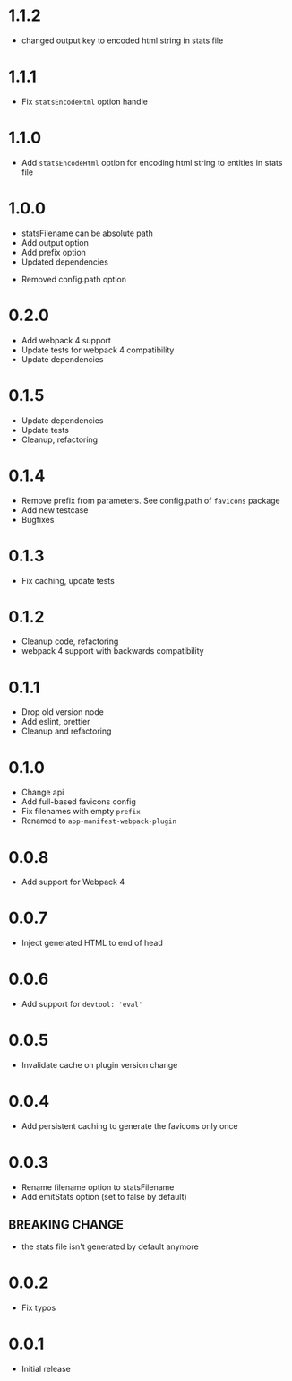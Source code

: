 # 1.1.2

+ changed output key to encoded html string in stats file

# 1.1.1

+ Fix `statsEncodeHtml` option handle

# 1.1.0

+ Add `statsEncodeHtml` option for encoding html string to entities in stats file

# 1.0.0

+ statsFilename can be absolute path
+ Add output option
+ Add prefix option
+ Updated dependencies
- Removed config.path option


# 0.2.0

+ Add webpack 4 support
+ Update tests for webpack 4 compatibility
+ Update dependencies

# 0.1.5

+ Update dependencies
+ Update tests
+ Cleanup, refactoring

# 0.1.4

+ Remove prefix from parameters. See config.path of `favicons` package
+ Add new testcase
+ Bugfixes

# 0.1.3

+ Fix caching, update tests

# 0.1.2

+ Cleanup code, refactoring
+ webpack 4 support with backwards compatibility

# 0.1.1

+ Drop old version node
+ Add eslint, prettier
+ Cleanup and refactoring

# 0.1.0

+ Change api
+ Add full-based favicons config
+ Fix filenames with empty `prefix`
+ Renamed to ```app-manifest-webpack-plugin```

# 0.0.8

+ Add support for Webpack 4

# 0.0.7

+ Inject generated HTML to end of head

# 0.0.6

+ Add support for `devtool: 'eval'`

# 0.0.5

+ Invalidate cache on plugin version change

# 0.0.4

+ Add persistent caching to generate the favicons only once

# 0.0.3

+ Rename filename option to statsFilename
+ Add emitStats option (set to false by default)

## BREAKING CHANGE

+ the stats file isn't generated by default anymore

# 0.0.2

+ Fix typos


# 0.0.1

+ Initial release
